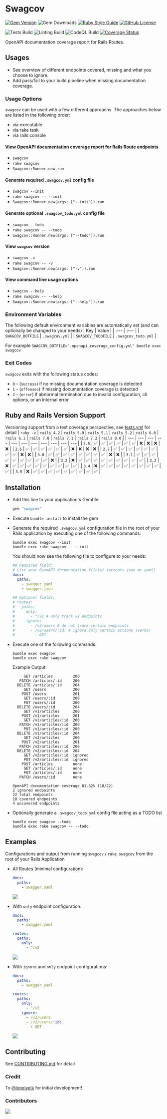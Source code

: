 # Swagcov
[![Gem Version](https://img.shields.io/gem/v/swagcov)](https://rubygems.org/gems/swagcov)
![Gem Downloads](https://img.shields.io/gem/dt/swagcov)
[![Ruby Style Guide](https://img.shields.io/badge/code_style-rubocop-brightgreen.svg)](https://github.com/rubocop-hq/rubocop)
[![GitHub License](https://img.shields.io/github/license/smridge/swagcov.svg)](https://github.com/smridge/swagcov/blob/main/LICENSE)

![Tests Build](https://github.com/smridge/swagcov/actions/workflows/tests.yml/badge.svg)
![Linting Build](https://github.com/smridge/swagcov/actions/workflows/linting.yml/badge.svg)
![CodeQL Build](https://github.com/smridge/swagcov/actions/workflows/codeql-analysis.yml/badge.svg)
[![Coverage Status](https://coveralls.io/repos/github/smridge/swagcov/badge.svg?branch=main)](https://coveralls.io/github/smridge/swagcov?branch=main)

OpenAPI documentation coverage report for Rails Routes.

## Usages
- See overview of different endpoints covered, missing and what you choose to ignore.
- Add pass/fail to your build pipeline when missing documentation coverage.

### Usage Options
`swagcov` can be used with a few different approachs.
The approaches below are listed in the following order:
- via executable
- via rake task
- via rails console

#### View OpenAPI documentation coverage report for Rails Route endpoints
- `swagcov`
- `rake swagcov`
- `Swagcov::Runner.new.run`

#### Generate required `.swagcov.yml` config file
- `swagcov --init`
- `rake swagcov -- --init`
- `Swagcov::Runner.new(args: ["--init"]).run`

#### Generate optional `.swagcov_todo.yml` config file
- `swagcov --todo`
- `rake swagcov -- --todo`
- `Swagcov::Runner.new(args: ["--todo"]).run`

#### View `swagcov` version
- `swagcov -v`
- `rake swagcov -- -v`
- `Swagcov::Runner.new(args: ["-v"]).run`

#### View command line usage options
- `swagcov --help`
- `rake swagcov -- --help`
- `Swagcov::Runner.new(args: ["--help"]).run`

### Environment Variables
The following default environment variables are automatically set (and can optionally be changed to your needs)
| Key                | Value               |
| :---               | :---                |
| `SWAGCOV_DOTFILE`  | `.swagcov.yml`      |
| `SWAGCOV_TODOFILE` | `.swagcov_todo.yml` |

For example `SWAGCOV_DOTFILE=".openapi_coverage_config.yml" bundle exec swagcov`

### Exit Codes
`swagcov` exits with the following status codes:
- `0` - (`success`) if no missing documentation coverage is detected
- `1` - (`offenses`) if missing documentation coverage is detected
- `2` - (`error`) if abnormal termination due to invalid configuration, cli options, or an internal error

## Ruby and Rails Version Support
Versioning support from a test coverage perspective, see [tests.yml](/.github/workflows/tests.yml) for detail
| `ruby -v` | `rails 4.2` | `rails 5.0` | `rails 5.1` | `rails 5.2` | `rails 6.0` | `rails 6.1` | `rails 7.0` | `rails 7.1` | `rails 7.2` | `rails 8.0` |
| ---       | ---         | ---         | ---         | ---         | ---         | ---         | ---         | ---         | ---         | ---         |
| `2.5`     | ✅          | ✅          | ✅          | ✅          | ✅          | ✅          | ❌          | ❌          | ❌          | ❌          |
| `2.6`     | ✅          | ✅          | ✅          | ✅          | ✅          | ✅          | ❌          | ❌          | ❌          | ❌          |
| `2.7`     | ✅          | ✅          | ✅          | ✅          | ✅          | ✅          | ✅          | ✅          | ❌          | ❌          |
| `3.0`     | ✅          | ✅          | ✅          | ✅          | ✅          | ✅          | ✅          | ✅          | ❌          | ❌          |
| `3.1`     | ✅          | ✅          | ✅          | ✅          | ✅          | ✅          | ✅          | ✅          | ✅          | ❌          |
| `3.2`     | ❌          | ✅          | ✅          | ✅          | ✅          | ✅          | ✅          | ✅          | ✅          | ✅          |
| `3.3`     | ❌          | ✅          | ✅          | ✅          | ✅          | ✅          | ✅          | ✅          | ✅          | ✅          |
| `3.4`     | ❌          | ✅          | ✅          | ✅          | ✅          | ✅          | ✅          | ✅          | ✅          | ✅          |
| `3.5`     | ❌          | ✅          | ✅          | ✅          | ✅          | ✅          | ✅          | ✅          | ✅          | ✅          |

## Installation
- Add this line to your application's Gemfile:
  ```ruby
  gem "swagcov"
  ```

- Execute `bundle install` to install the gem

- Generate the required `.swagcov.yml` configuration file in the root of your Rails application by executing one of the following commands:
  ```
  bundle exec swagcov --init
  bundle exec rake swagcov -- --init
  ```

  You should now see the following file to configure to your needs:
  ```yaml
  ## Required field:
  # List your OpenAPI documentation file(s) (accepts json or yaml)
  docs:
    paths:
      - swagger.yaml
      - swagger.json

  ## Optional fields:
  # routes:
  #   paths:
  #     only:
  #       - ^/v2 # only track v2 endpoints
  #     ignore:
  #       - /v2/users # do not track certain endpoints
  #       - /v2/users/:id: # ignore only certain actions (verbs)
  #         - GET
  ```

- Execute one of the following commands:
  ```
  bundle exec swagcov
  bundle exec rake swagcov
  ```

  Example Output:
  ```
       GET /articles         200
     PATCH /articles/:id     200
    DELETE /articles/:id     204
       GET /users            200
      POST /users            201
       GET /users/:id        200
       PUT /users/:id        200
    DELETE /users/:id        204
       GET /v1/articles      200
      POST /v1/articles      201
       GET /v1/articles/:id  200
     PATCH /v1/articles/:id  200
       PUT /v1/articles/:id  200
    DELETE /v1/articles/:id  204
       GET /v2/articles      200
      POST /v2/articles      201
     PATCH /v2/articles/:id  200
    DELETE /v2/articles/:id  204
       GET /v2/articles/:id  ignored
       PUT /v2/articles/:id  ignored
      POST /articles         none
       GET /articles/:id     none
       PUT /articles/:id     none
     PATCH /users/:id        none

  OpenAPI documentation coverage 81.82% (18/22)
  2 ignored endpoints
  22 total endpoints
  18 covered endpoints
  4 uncovered endpoints
  ```

- Optionally generate a `.swagcov_todo.yml` config file acting as a TODO list
  ```
  bundle exec swagcov --todo
  bundle exec rake swagcov -- --todo
  ```

## Examples
Configurations and output from running `swagcov` / `rake swagcov` from the root of your Rails Application
- All Routes (minimal configuration):
  ```yml
  docs:
    paths:
      - swagger.yaml
  ```
  <img src="https://raw.githubusercontent.com/smridge/swagcov/main/images/all-endpoints.png">


- With `only` endpoint configuration:
  ```yml
  docs:
    paths:
      - swagger.yaml

  routes:
    paths:
      only:
        - ^/v2
  ```
  <img src="https://raw.githubusercontent.com/smridge/swagcov/main/images/only-endpoints.png">

- With `ignore` and `only` endpoint configurations:
  ```yml
  docs:
    paths:
      - swagger.yaml

  routes:
    paths:
      only:
        - ^/v2
      ignore:
        - /v2/users
        - /v2/users/:id:
          - GET
  ```
  <img src="https://raw.githubusercontent.com/smridge/swagcov/main/images/ignore-and-only-endpoints.png">

## Contributing
See [CONTRIBUTING.md](CONTRIBUTING.md) for detail

### Credit
To [@lonelyelk](https://github.com/lonelyelk) for initial development!

### Contributors
<a href="https://github.com/smridge/swagcov/graphs/contributors">
  <img src="https://contrib.rocks/image?repo=smridge/swagcov" />
</a>
